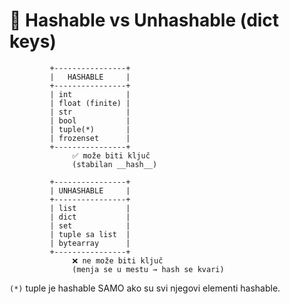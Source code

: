 # 🔑 Hashable vs Unhashable (dict keys)

             +----------------+
             |   HASHABLE     |
             +----------------+
             | int            |
             | float (finite) |
             | str            |
             | bool           |
             | tuple(*)       |
             | frozenset      |
             +----------------+
                  ✅ može biti ključ
                  (stabilan __hash__)

             +----------------+
             | UNHASHABLE     |
             +----------------+
             | list           |
             | dict           |
             | set            |
             | tuple sa list  |
             | bytearray      |
             +----------------+
                  ❌ ne može biti ključ
                  (menja se u mestu → hash se kvari)

`(*)` tuple je hashable SAMO ako su svi njegovi elementi hashable.
